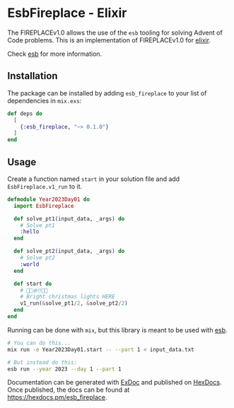 # EsbFireplace - Elixir

The FIREPLACEv1.0 allows the use of the `esb` tooling for solving Advent of Code problems.
This is an implementation of FIREPLACEv1.0 for [elixir](https://elixir-lang.org/).

Check [esb](https://github.com/luxedo/esb) for more information.

## Installation

The package can be installed by adding `esb_fireplace` to your list of dependencies in `mix.exs`:

```elixir
def deps do
  [
    {:esb_fireplace, "~> 0.1.0"}
  ]
end
```

## Usage

Create a function named `start` in your solution file and add `EsbFireplace.v1_run` to it.

```elixir
defmodule Year2023Day01 do
  import EsbFireplace

  def solve_pt1(input_data, _args) do
    # Solve pt1
    :hello
  end

  def solve_pt2(input_data, _args) do
    # Solve pt2
    :world
  end

  def start do
    # 🎅🎄❄️☃️🎁🦌
    # Bright christmas lights HERE
    v1_run(&solve_pt1/2, &solve_pt2/2)
  end
end
```

Running can be done with `mix`, but this library is meant to be used with [esb](https://github.com/luxedo/esb).

```bash
# You can do this...
mix run -e Year2023Day01.start -- --part 1 < input_data.txt

# But instead do this:
esb run --year 2023 --day 1 --part 1
```

Documentation can be generated with [ExDoc](https://github.com/elixir-lang/ex_doc)
and published on [HexDocs](https://hexdocs.pm). Once published, the docs can
be found at <https://hexdocs.pm/esb_fireplace>.
